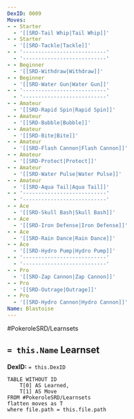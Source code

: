 ```yaml
---
DexID: 0009
Moves:
- - Starter
  - '[[SRD-Tail Whip|Tail Whip]]'
- - Starter
  - '[[SRD-Tackle|Tackle]]'
- - '---------------------------'
  - '---------------------------'
- - Beginner
  - '[[SRD-Withdraw|Withdraw]]'
- - Beginner
  - '[[SRD-Water Gun|Water Gun]]'
- - '---------------------------'
  - '---------------------------'
- - Amateur
  - '[[SRD-Rapid Spin|Rapid Spin]]'
- - Amateur
  - '[[SRD-Bubble|Bubble]]'
- - Amateur
  - '[[SRD-Bite|Bite]]'
- - Amateur
  - '[[SRD-Flash Cannon|Flash Cannon]]'
- - Amateur
  - '[[SRD-Protect|Protect]]'
- - Amateur
  - '[[SRD-Water Pulse|Water Pulse]]'
- - Amateur
  - '[[SRD-Aqua Tail|Aqua Tail]]'
- - '---------------------------'
  - '---------------------------'
- - Ace
  - '[[SRD-Skull Bash|Skull Bash]]'
- - Ace
  - '[[SRD-Iron Defense|Iron Defense]]'
- - Ace
  - '[[SRD-Rain Dance|Rain Dance]]'
- - Ace
  - '[[SRD-Hydro Pump|Hydro Pump]]'
- - '---------------------------'
  - '---------------------------'
- - Pro
  - '[[SRD-Zap Cannon|Zap Cannon]]'
- - Pro
  - '[[SRD-Outrage|Outrage]]'
- - Pro
  - '[[SRD-Hydro Cannon|Hydro Cannon]]'
Name: Blastoise
---
```


#PokeroleSRD/Learnsets

## `= this.Name` Learnset

**DexID:** `= this.DexID`

```dataview
TABLE WITHOUT ID
    T[0] AS Learned,
    T[1] AS Move
FROM #PokeroleSRD/Learnsets
flatten moves as T
where file.path = this.file.path
```
